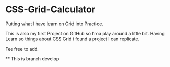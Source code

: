 # CSS-Grid-Calculator
Putting what I have learn on Grid into Practice.

This is also my first Project on GitHub so I'ma play around a little bit.
Having Learn so things about CSS Grid i found a project I can replicate.

Fee free to add.

** This is branch develop
